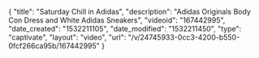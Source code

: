 {
    "title": "Saturday Chill in Adidas",
    "description": "Adidas Originals Body Con Dress and White Adidas Sneakers",
    "videoid": "167442995",
    "date_created": "1532211105",
    "date_modified": "1532211450",
    "type": "captivate",
    "layout": "video",
    "url": "\/v\/24745933-0cc3-4200-b550-0fcf266ca95b\/167442995"
}